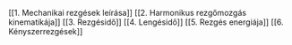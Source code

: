 [[1. Mechanikai rezgések leírása]]
[[2. Harmonikus rezgőmozgás kinematikája]]
[[3. Rezgésidő]]
[[4. Lengésidő]]
[[5. Rezgés energiája]]
[[6. Kényszerrezgések]]
